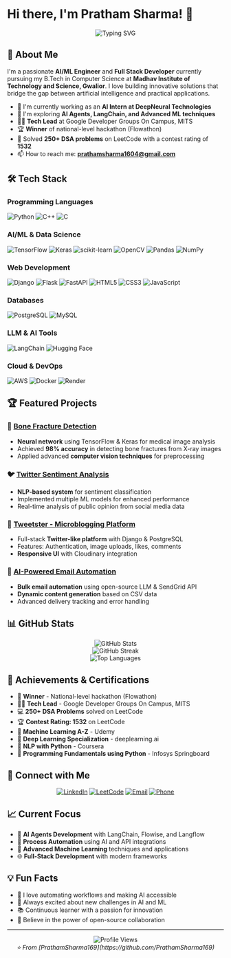 # Hi there, I'm Pratham Sharma! 👋

<div align="center">
  <img src="https://readme-typing-svg.herokuapp.com?font=Fira+Code&pause=1000&color=2196F3&center=true&vCenter=true&width=435&lines=AI+%26+ML+Engineer;Full+Stack+Developer;Open+Source+Contributor;Problem+Solver" alt="Typing SVG" />
</div>

## 🚀 About Me

I'm a passionate **AI/ML Engineer** and **Full Stack Developer** currently pursuing my B.Tech in Computer Science at **Madhav Institute of Technology and Science, Gwalior**. I love building innovative solutions that bridge the gap between artificial intelligence and practical applications.

- 🔭 I'm currently working as an **AI Intern at DeepNeural Technologies**
- 🌱 I'm exploring **AI Agents, LangChain, and Advanced ML techniques**
- 👨‍💻 **Tech Lead** at Google Developer Groups On Campus, MITS
- 🏆 **Winner** of national-level hackathon (Flowathon)
- 💯 Solved **250+ DSA problems** on LeetCode with a contest rating of **1532**
- 📫 How to reach me: **prathamsharma1604@gmail.com**

## 🛠️ Tech Stack

### Programming Languages
![Python](https://img.shields.io/badge/Python-3776AB?style=for-the-badge&logo=python&logoColor=white)
![C++](https://img.shields.io/badge/C++-00599C?style=for-the-badge&logo=cplusplus&logoColor=white)
![C](https://img.shields.io/badge/C-A8B9CC?style=for-the-badge&logo=c&logoColor=white)

### AI/ML & Data Science
![TensorFlow](https://img.shields.io/badge/TensorFlow-FF6F00?style=for-the-badge&logo=tensorflow&logoColor=white)
![Keras](https://img.shields.io/badge/Keras-D00000?style=for-the-badge&logo=keras&logoColor=white)
![scikit-learn](https://img.shields.io/badge/scikit--learn-F7931E?style=for-the-badge&logo=scikit-learn&logoColor=white)
![OpenCV](https://img.shields.io/badge/OpenCV-27338e?style=for-the-badge&logo=OpenCV&logoColor=white)
![Pandas](https://img.shields.io/badge/Pandas-2C2D72?style=for-the-badge&logo=pandas&logoColor=white)
![NumPy](https://img.shields.io/badge/NumPy-013243?style=for-the-badge&logo=numpy&logoColor=white)

### Web Development
![Django](https://img.shields.io/badge/Django-092E20?style=for-the-badge&logo=django&logoColor=white)
![Flask](https://img.shields.io/badge/Flask-000000?style=for-the-badge&logo=flask&logoColor=white)
![FastAPI](https://img.shields.io/badge/FastAPI-009688?style=for-the-badge&logo=fastapi&logoColor=white)
![HTML5](https://img.shields.io/badge/HTML5-E34F26?style=for-the-badge&logo=html5&logoColor=white)
![CSS3](https://img.shields.io/badge/CSS3-1572B6?style=for-the-badge&logo=css3&logoColor=white)
![JavaScript](https://img.shields.io/badge/JavaScript-F7DF1E?style=for-the-badge&logo=javascript&logoColor=black)

### Databases
![PostgreSQL](https://img.shields.io/badge/PostgreSQL-316192?style=for-the-badge&logo=postgresql&logoColor=white)
![MySQL](https://img.shields.io/badge/MySQL-4479A1?style=for-the-badge&logo=mysql&logoColor=white)

### LLM & AI Tools
![LangChain](https://img.shields.io/badge/LangChain-1C3C3C?style=for-the-badge&logo=langchain&logoColor=white)
![Hugging Face](https://img.shields.io/badge/🤗%20Hugging%20Face-FFD21E?style=for-the-badge&logoColor=black)

### Cloud & DevOps
![AWS](https://img.shields.io/badge/AWS-FF9900?style=for-the-badge&logo=amazonaws&logoColor=white)
![Docker](https://img.shields.io/badge/Docker-2496ED?style=for-the-badge&logo=docker&logoColor=white)
![Render](https://img.shields.io/badge/Render-46E3B7?style=for-the-badge&logo=render&logoColor=white)

## 🏆 Featured Projects

### 🦴 [Bone Fracture Detection](https://github.com/PrathamSharma169/bone-fracture-detection)
- **Neural network** using TensorFlow & Keras for medical image analysis
- Achieved **98% accuracy** in detecting bone fractures from X-ray images
- Applied advanced **computer vision techniques** for preprocessing

### 🐦 [Twitter Sentiment Analysis](https://github.com/PrathamSharma169/twitter-sentiment-analysis)
- **NLP-based system** for sentiment classification
- Implemented multiple ML models for enhanced performance
- Real-time analysis of public opinion from social media data

### 📱 [Tweetster - Microblogging Platform](https://github.com/PrathamSharma169/tweetster)
- Full-stack **Twitter-like platform** with Django & PostgreSQL
- Features: Authentication, image uploads, likes, comments
- **Responsive UI** with Cloudinary integration

### 📧 [AI-Powered Email Automation](https://github.com/PrathamSharma169/ai-email-sender)
- **Bulk email automation** using open-source LLM & SendGrid API
- **Dynamic content generation** based on CSV data
- Advanced delivery tracking and error handling

## 📊 GitHub Stats

<div align="center">
  <img src="https://github-readme-stats.vercel.app/api?username=PrathamSharma169&show_icons=true&theme=tokyonight&hide_border=true" alt="GitHub Stats" />
</div>

<div align="center">
  <img src="https://github-readme-streak-stats.herokuapp.com/?user=PrathamSharma169&theme=tokyonight&hide_border=true" alt="GitHub Streak" />
</div>

<div align="center">
  <img src="https://github-readme-stats.vercel.app/api/top-langs/?username=PrathamSharma169&layout=compact&theme=tokyonight&hide_border=true" alt="Top Languages" />
</div>

## 🏅 Achievements & Certifications

- 🥇 **Winner** - National-level hackathon (Flowathon)
- 👨‍💼 **Tech Lead** - Google Developer Groups On Campus, MITS
- 💻 **250+ DSA Problems** solved on LeetCode
- 🏆 **Contest Rating: 1532** on LeetCode
- 📜 **Machine Learning A-Z** - Udemy
- 📜 **Deep Learning Specialization** - deeplearning.ai
- 📜 **NLP with Python** - Coursera
- 📜 **Programming Fundamentals using Python** - Infosys Springboard

## 🔗 Connect with Me

<div align="center">
  
[![LinkedIn](https://img.shields.io/badge/LinkedIn-0077B5?style=for-the-badge&logo=linkedin&logoColor=white)](https://linkedin.com/in/pratham-sharma-9a5307251)
[![LeetCode](https://img.shields.io/badge/LeetCode-FFA116?style=for-the-badge&logo=leetcode&logoColor=black)](https://leetcode.com/u/PrathamSharma16)
[![Email](https://img.shields.io/badge/Email-D14836?style=for-the-badge&logo=gmail&logoColor=white)](mailto:prathamsharma1604@gmail.com)
[![Phone](https://img.shields.io/badge/Phone-25D366?style=for-the-badge&logo=whatsapp&logoColor=white)](tel:+919993402534)

</div>

## 📈 Current Focus

- 🔬 **AI Agents Development** with LangChain, Flowise, and Langflow
- 🤖 **Process Automation** using AI and API integrations
- 🧠 **Advanced Machine Learning** techniques and applications
- 🌐 **Full-Stack Development** with modern frameworks

## 💡 Fun Facts

- 🚀 I love automating workflows and making AI accessible
- 🎯 Always excited about new challenges in AI and ML
- 📚 Continuous learner with a passion for innovation
- 🌟 Believe in the power of open-source collaboration

---

<div align="center">
  <img src="https://komarev.com/ghpvc/?username=PrathamSharma169&color=blueviolet&style=for-the-badge" alt="Profile Views" />
</div>

<div align="center">
  <i>⭐️ From [PrathamSharma169](https://github.com/PrathamSharma169)</i>
</div>
